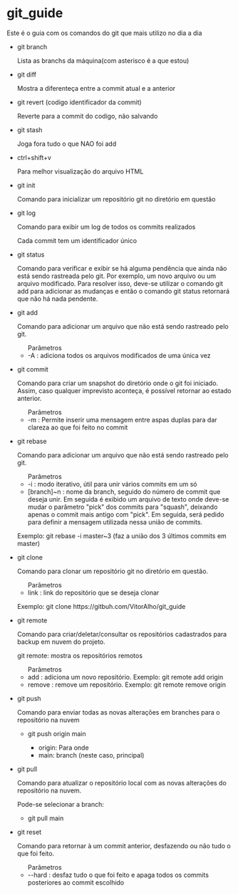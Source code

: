 <html>
  <head><h1><strong>git_guide</strong></h1></head>
  <body>
    <div>
      <p>Este é o guia com os comandos do git que mais utilizo no dia a dia</p>
      <ul>
    </div>
    <div>
      <ul>
        <li>
          <p>git branch</p>
          <p>Lista as branchs da máquina(com asterisco é a que estou)</p>
        <li>
          <p>git diff</p>
          <p>Mostra a diferenteça entre a commit atual e a anterior</p>
        </li>
          <li>
            <p>git revert (codigo identificador da commit)</p>
            <p>Reverte para a commit do codigo, não salvando
        </li>
        <li>
          <p>git stash</p>
          <p>Joga fora tudo o que NAO foi add</p>
    </div>
    <div>
      <ul>
        <li>
          <p>ctrl+shift+v</p>
          <p>Para melhor visualização do arquivo HTML</p>
        </li>
      </ul>
    </div>
    <div>
      <ul>
        <li>
          <p>git init</p>
          <p>Comando para inicializar um repositório git no diretório em questão</p>
        </li>
        <li>
          <p>git log</p>
          <p>Comando para exibir um log de todos os commits realizados</p>
          <p>Cada commit tem um identificador único</p>
        </li>
        <li>
          <p>git status</p>
          <p>Comando para verificar e exibir se há alguma pendência que ainda não está sendo rastreada pelo git. Por exemplo, um novo arquivo ou um arquivo modificado. 
          Para resolver isso, deve-se utilizar o comando git add para adicionar as mudanças e então o comando git status retornará que não há nada pendente.</p>
        </li>
        <li>
          <p>git add</p>
          <p>Comando para adicionar um arquivo que não está sendo rastreado pelo git.</p>
          <ul>Parâmetros<li>-A : adiciona todos os arquivos modificados de uma única vez</li></ul>
        </li>
        <li>
          <p>git commit</p>
          <p>Comando para criar um snapshot do diretório onde o git foi iniciado. Assim, caso qualquer imprevisto aconteça, é possível retornar ao estado anterior.</p>
          <ul>Parâmetros<li>-m : Permite inserir uma mensagem entre aspas duplas para dar clareza ao que foi feito no commit</li></ul>
        </li>
        <li>
          <p>git rebase</p>
          <p>Comando para adicionar um arquivo que não está sendo rastreado pelo git.</p>
          <ul>Parâmetros
            <li>-i : modo iterativo, útil para unir vários commits em um só</li>
            <li>[branch]~n : nome da branch, seguido do número de commit que deseja unir. Em seguida é exibido um arquivo de texto onde deve-se mudar o parâmetro "pick" dos commits para "squash", deixando apenas o commit mais antigo com "pick". Em seguida, será pedido para definir a mensagem utilizada nessa união de commits.</li>
          </ul>
          <p>Exemplo: git rebase -i master~3 (faz a união dos 3 últimos commits em master)</p>
        </li>
        <li>
          <p>git clone</p>
          <p>Comando para clonar um repositório git no diretório em questão.</p>
          <ul>Parâmetros
            <li>link : link do repositório que se deseja clonar</li>            
          </ul>
          <p>Exemplo: git clone https://gitbuh.com/VitorAlho/git_guide</p>
        </li>
        <li>
          <p>git remote</p>
          <p>Comando para criar/deletar/consultar os repositórios cadastrados para backup em nuvem do projeto.</p>
          <p>git remote: mostra os repositórios remotos</p>
          <ul>Parâmetros
            <li>add : adiciona um novo repositório. Exemplo: git remote add origin</li>  
            <li>remove : remove um repositório. Exemplo: git remote remove origin</li>
          </ul>
        </li>
        <li>
          <p>git push</p>
          <p>Comando para enviar todas as novas alterações em branches para o repositório na nuvem</p>
            <ul>
              <li>git push origin main</li>
                <ul><li>origin: Para onde</li>
                <li>main: branch (neste caso, principal)</li>
            </ul>
            </ul>
        </li>
        <li>
          <p>git pull</p>
          <p>Comando para atualizar o repositório local com as novas alterações do repositório na nuvem.</p>
          <p>Pode-se selecionar a branch:</p>
            <ul><li>
            git pull main
            </li>
            </ul>
        </li>
        <li>
          <p>git reset</p>
          <p>Comando para retornar à um commit anterior, desfazendo ou não tudo o que foi feito.</p>
          <ul>Parâmetros
            <li>--hard : desfaz tudo o que foi feito e apaga todos os commits posteriores ao commit escolhido</li>             
          </ul>
        </li>
      </ul>
    </div>
  </body>
</html>

